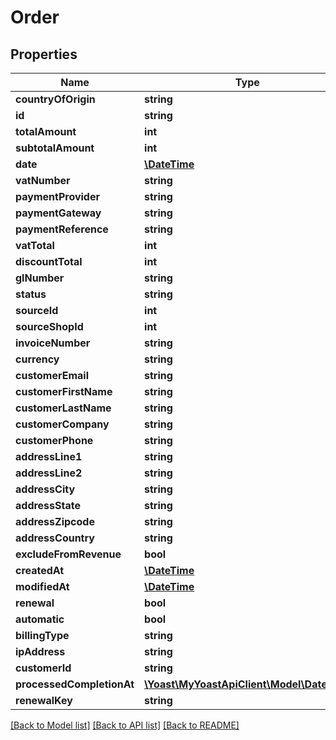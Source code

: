 # Order

## Properties
Name | Type | Description | Notes
------------ | ------------- | ------------- | -------------
**countryOfOrigin** | **string** |  | 
**id** | **string** |  | 
**totalAmount** | **int** |  | 
**subtotalAmount** | **int** |  | 
**date** | [**\DateTime**](\DateTime.md) |  | 
**vatNumber** | **string** |  | 
**paymentProvider** | **string** |  | 
**paymentGateway** | **string** |  | 
**paymentReference** | **string** |  | 
**vatTotal** | **int** |  | 
**discountTotal** | **int** |  | 
**glNumber** | **string** |  | 
**status** | **string** |  | 
**sourceId** | **int** |  | 
**sourceShopId** | **int** |  | 
**invoiceNumber** | **string** |  | 
**currency** | **string** |  | 
**customerEmail** | **string** |  | 
**customerFirstName** | **string** |  | 
**customerLastName** | **string** |  | 
**customerCompany** | **string** |  | 
**customerPhone** | **string** |  | 
**addressLine1** | **string** |  | 
**addressLine2** | **string** |  | 
**addressCity** | **string** |  | 
**addressState** | **string** |  | 
**addressZipcode** | **string** |  | 
**addressCountry** | **string** |  | 
**excludeFromRevenue** | **bool** |  | 
**createdAt** | [**\DateTime**](\DateTime.md) |  | 
**modifiedAt** | [**\DateTime**](\DateTime.md) |  | 
**renewal** | **bool** |  | 
**automatic** | **bool** |  | 
**billingType** | **string** |  | 
**ipAddress** | **string** |  | 
**customerId** | **string** |  | 
**processedCompletionAt** | [**\Yoast\MyYoastApiClient\Model\\DateTime**](\DateTime.md) |  | 
**renewalKey** | **string** |  | 

[[Back to Model list]](../README.md#documentation-for-models) [[Back to API list]](../README.md#documentation-for-api-endpoints) [[Back to README]](../README.md)


